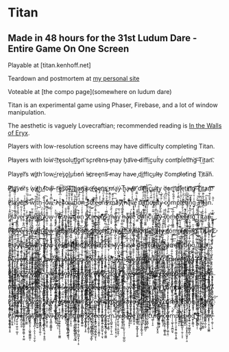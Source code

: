 Titan
====

Made in 48 hours for the 31st Ludum Dare - Entire Game On One Screen
------

Playable at [titan.kenhoff.net]

Teardown and postmortem at [my personal site](http://kenhoff.net/games/titan)

Voteable at [the compo page](somewhere on ludum dare)

Titan is an experimental game using Phaser, Firebase, and a lot of window manipulation.

The aesthetic is vaguely Lovecraftian; recommended reading is [In the Walls of Eryx](http://www.spacewesterns.com/articles/104/).

Players with low-resolution screens may have difficulty completing Titan. 

Pl̸aye̵rs wi͘th lo͘w̛-͡r҉e̡solu͢t͡i͢ǫn͡ s̨cre͡ens̶ ̧may h̡a͡ve ̶dif͘fi͢cuĺty com͡pĺe͘ti͝n͘g͡ ̶T͢itan͡. 

Play̧er͞s w̨i҉th ̛low-̸r͟e͘s̡o̢lu͟t́i̕oń ́s̶c҉ree̡ns͞ ̶may hav̵e ̡dif͟fi̛c͜ult̶y c͞omp̛l̷et̸ing̸ T͏i҉ta͠n͏. 

P̸҉l҉̨ą͟͝ye̸͘r̸s ́w̢i̷̢ţ̷h̕̕ ͟ļ̸͡ow̴͞-r͢͡e͜s͠҉ol͢͠u͜͡ţ͜i̷on҉̸̀ ̸̴̢sc̵͟r̛҉̶e̢ę̡n҉s̕ ͟҉m̸a̢͘ý̴ ̧̀h͞a̶̷̢v̸̶̛e̷͝ ̸͏dì͡f̵͜f̴́҉i̢͡c̢u͟lt͜y̢͜ ̀c̕om̢̛͞p̸͝leţin҉̛g͡ ̷͘͡T͜͏̛i҉ta̷͟ń̕͡.͝͡ 

P͋ͦ̋ͦ̂ͬ̆l̔҉ā́͛ͯ̈̈͌̐y̴̏͋҉e̛͛́ŗͬ̾ͦ҉҉s̶̏̈̄ͬ͛ͫ̋͢ ̽͘͡ẁ̾̕i̽ͧ̚t̆̋̊́̆ͯ͂̍̃́h̨̋ͯ̆ͮ̌̅ ̵͗̀̂͡l̢̍̉͢ŏͩ͏̨wͨ͆̃̔̽̇͒ͤͧ́-͛ͮ͒̓͏͏rͨ͏̷͏e̢̒ͧͥ͆͒̊̃͆ͥ͞sͪ̂ͯo͑̒ͦ̂ͣ̍̀͠l̎͋̐̃ͣͧ̈́͢͠u̍̽̒̂͊͂t̐́̑̍҉i̽͊̆ͫ̊͋̀̕ơ̔͛ͭ͋͑ͤ̎̚͜n̉̐ͧ̎̓̑̾̀ ̵̨̿͊̆ͮ͐̑͐̽ś͐̈ͪ͟͝c̸̍͡͝rͬ͑ͯ͐́̄ͤ̃҉͘e̶ͩ͂͐̽ͭ͂̆͝e̸ͦ̓̒n̂͌͑̓ͫ̒͞͏͘s̵̛͊͒̂ͨ̅̀͒̓ ̈ͮ̎ͯ̅̎̚҉̷mͯ̽ͩ̋̚͢͡a̷ͦ́y͗ͫͬ ̸͑ͬ͌̕h̶͊ͯ͒̈́͂͘ą͊ͫ̌ͬ̄͡vͨ̔̒̍͑̃̅̕ė̢̨ͧ̕ ̃̃ͭ̀̿ͩd͛̀͠ì̢̅ͨͣ͑̋́͌̅͞f̉̏̅̏͒̕҉f̍̔̍ͨ̆̓i͊ͧ̈́̀c̸͗̿̈́ͧ̐͞u̶̵̡ͦ͑̄͐̋ͭ̅͋l̊ͣ̐̾̈́̃̍҉t̀ͪͪͮͨ̈y̧ͨ͋̂̋ͭ ̴ͭ̍̀͑͡c̷ͥ̏̈́ͭ͒ͮ̌̾o̢͊̎̔̎̓͋͛ͬm͗͒̅̌̏͗͊p̢̾̿̓̓̇͋ͬͬͨl͛̈́̑͗̑̾ͩ̚҉e̵̛̅̃̇̍̑ͩ́t̛ͨ̾͆̏́į̎͂̈͊̈̆ͨ͋͋͡ņ̄̆̊̌ͮ͛̈́́͞g̡̍͐ͥ̆ͦ̑͋͠ ̴̡͋͛͝T̵̍ͩͣ͋̑̎͗ͧͧ́î̸ͥ̇̆̈̓͝͝t̶̍̒͂̀͌̕͜a͂̎ͪ͠nͤ̄̋ͦ̇͊͗ͫ́͝.̾͂͛ 

P̸͙͇͆͂̎̒̉̂̊ͤ́l̘̩͕̮͍̣̣͖ͪ͝ā̓ͤͬ̐̽̃͋͟͏̢͔͙ỳ̰͇͍͇̺̩̜̰͌̐̔̂́͑͢e̷̯̹ͯ͗̓̒̃̈r̼̭̣̰̝̪͌ͭ͋̄̾͒ͦ͞͞͠s̴̸̨̲̼͚̘ͭ̐̇ ̆̐̄͏̡̱̞w̜̘̜̠̹̘͖ͧ͌ͦ̃ì̽ͧͤ͑͒̑҉̜̻t̠͇̱̹͊͛ͨ̓͝h̫̺̀ͪ ̏̂̒ͯ́҉̛͓͉̦͕l̸̴̝̭̝̠̙͓̥̎̓̊̄̇o̧͇̩͉̠̎͌̔̉͆ͨ͜͟ẇ̱̭̹͔̠̻̥̮̜͑ͮͦͫ͛͞-͙̤̱͓̘̭ͥͮ̉͜r̛͕͕̘͓ͧͦ͢ē̸̹̘̟͊͝ş̤͈̩̮̭̠̯̻ͨͭ̾͑̊̃͋ͮ̏̕̕ͅo̷̢̞̹̙͙͇̼̠͑̐̐͋l̤͈̻̲͈̤̙ͬ̄ͦ͌͊̈̊ͫ͜ͅu̗̫̥͎̬̍͂ͩť̾̽ͤ̍̆̍̐͏̡̤̩̮̻̼̖̫ͅĭ̭̫͌̂̒́ͦ̇̕o̴̵̩̯̰͚̪͕͈͔̘̔͊̉n̢͚̯͗̌̔͐ͯͭ̿͞ ̨̗̜̯̘̪̙̒́͡s̸̻͎̗̩̪̟͎̠͌ͮ͐̈́̽ͤ͢͢c̘͑͋ͩ͝ṙ̷̩͔ͥḙ̶̡̞͇̪͔͍̭̤̀͋͌̾̋͠e̸̴͍̘̲͈̪̹̗̺ͥ̏n͆ͬ̌ͣ҉̸̳̥s̵̨͙̤̪̍̇͛͢ ̛̳͈̘̜̏̆͌ͥͥͭ́̚m̶̞̮̯͙͂ͤ͗̏͋́͝a͙͖̭͙̻̿ͧ̍͘͠y̻̣͑ͥͧ̈ ͕͓̖̲̺̤̪͐͋ͨ͆ͥ̔̓͠ḫ̶̬̥̍͒̄͛ͮ̑̀ȃ̵̭̮̫͍̩̞̘͜v̮̠̝̳̆̃̍eͤ̌͑ͪ͐ͯ̌͏̢̞̟͔̯̳͚ ̧̳͂ͫ͊̎ͅd̃ͩ̎ͦ̄͛ͮ̚̚҉͕̖̰̥̙͓ͅi̶̴̯̦̝̻̣̋̒f͐̓̏ͥ̒̈͋̚͠͏̼̳̰͙f̩̖͖̮͇ͪ́ͮ̓̉̚i̷̬̞̍̔̓̒́̅c̦ͫͫu̺̻̘̣̠ͭ̿ͫ̿̊̀͌l̡͉̠̮̫̤̻̏̇͂͊͗̀́t̑ͣͯ҉͕̮̦̫̹͙̹̕y͑̿͒̅̓͋͞͏̠̫̜ ̶̟͚͖̠̂́ͨ͞c̸͔̗̘̹͍̱̘͌͐̔́o̰̗̝͑̿͑́ͦ̅͢m̵̵̺̹͍̖̻͇̲̑̾͆͋͡p̓ͫ́͑҉̣̰̖͚̥̩͟ļ̲̩̘̝̣̻̦̌͂e̵̲̿̈́ͤ͋͋ͤ͆́t͊ͨ̚҉̵̶͖̫̥̘i̸͍͎͚̗̣͚ͬ͗ͭͩͫ̎̄̌́n̛̹̯̮̞͔̺̥̲ͫ̾͆ͤͤ͛͘͜g̃̽̑̔͗ͤ҉̛̪̱̝͘ ̖̫̪̱̭̳̠̋͋̃͋͡͝Ţ̢͔̻̲̥̓̎͗̓͋̅ĩ̜̳́̆̕t̘͖̣͋̐ͬͦͬ͒̋̉a̺͈ͭ̂͑͑n̉͏̶̡̦̣͉͚̭̜.͇̰̮̗͋͑̑͘ 

P͠҉̴l̴̴a̴̢̛͢͡y̴̵͢͝è̵͟͡ŗ̵́̀͢s̵͟ ͘͏w̨̧̨i̵̡t̸̸̀͟h͘͜ ҉̴͢l̀͢o̡͟w̨͏̨͏̵-̨̛͡r̴̸̡̡͜e͝͞s̢̀҉ǫ̵̷̕͘l͘̕͠u̷͏̵̸t̀͝í̷̢͡͠o̢͘͠͝n̶̸̨ ̛͜͝҉s̵̨̡̨͟ç̧̛͡͡r̴̡͜e͢҉͜͢҉e̡͏ǹ̶̕͠͞s̛҉͝ ̡͟m̸̶͘a̸̵̴͜y̵̵ ͝҉̵̀h͏̕͟a̧͟v̵̨̕͟͞è̸́͘͠ ̴̕d̡͞i̧̕f̡͜͏̢f̴́i̴̷̛͢͜c̷͢͠u҉̨ĺ̵̀t̶̢̀͘y̵̧̨ ̷̕͜c҉̸̛ó͢m͢p̶̷̕̕l̨̨̕͞e̸t̶̨͞í̵̡ǹ̷̛g҉́́͡ ̀̀͝T̀͘͝ì̴̸͠t̡͘͞ą̶̵́͡ņ̡̛͜͡.͏̷̕ 

P̈̌̆ͫ̎ͫ̀ͤ͐̋̅͛̒̇ͩ͏̛l̷̨̢̧ͮͫͤ͂ͨ̽͐̌̐ͧ̈́̚͡a̷̢ͨ̈̈͊ͣ́͢y̸̑̿ͩ͋ę̛̋͌̽̏͡͠r̀͑̑ͪͪͦ̏͟҉s̈͌ͮͥ͋̔̈ͮ̋̋̓̔̔͋̆̆͝҉̶҉ ̛̔̐̉̔̆ͨ̍ͥ͋̑͗ͫͧ̏̽̈͐ͪ̚҉̨͘͘w̷ͯͪ̊̀͆ͤ̾̐͛̃͆ͬ̔ͫ̀̚͡͞į̸ͩ͛̈͑͊ͩ̌̎͘tͫ̑̌̀ͧ͛ͨ̐̆͐̍͆̍ͤͩ͐́̚h̢̢ͮ̈́̀̉̎͌ͧͣ̐̑̉͛̏͌ͮͣ̀͞ ̶̶ͤͥ͒ͧ̎̈͒̽͌̾̒ͭͧͫ̂l̢ͫ͆͆̾͂͐̃̍͡oͯ̑ͪͣ̐̓ͮͤ̄̚͏wͫ́̌̊ͩ͛ͨ̃̍̚͏̷-ͮ̒͗͏͞r̡ͤ̓́ͬ̊̀̊͂̚̚͘͜è̷̓̀̆͑̿͆̐̿̎͒̀͒̍ͣ͌̀̚̚͞s̶̉͛ͦ̅̏ͭ̈̎̇ͤ͋͌̃͋͟͝o̍̅̊ͭͯ͊ͫ̉̑ͦͬ͐̚͏҉l̷̛̓̇̔͆ͤ̋ͥ́͑̈ͥ̐̈́́́͢u͋ͬ̿͌̊̋̒͊ͪͧ́̾ͤ̇̐̚̕͠tͪ͗ͮͫ͆̓̊ͦ͂҉͠i̢̢ͭ̈́ͥ͛͆ͪ̈̋̽ͦ̈́̉̎̐̀̍ͮͤ̚͡͏oͩͮ̈́ͤ͊̈́ͤ̍ͭ̌͛͗̀͏̢͟n̆̋͐̄̅̂̀͢ ̸ͬ̒͌ͯͭ̍͋̃̓ͤ̾̆̋͐҉͠҉s̷̈̾ͨ͐̉ͣ̔͌͛̔̽ͬͣ̔ͦͦͤͥ̓͜c̷͒̃̋ͥͤ́̚͜͞ŕ̢͊̃ͣ͑̑̃͌̂ͨͨ̆ͦ̅͌͂́́̚͡eͨ̆̄͑̑̽ͪ̑̆͂́̍̿̂͞e̸̛͆̔̓͊̂ͬ̓̀ͪ̊̔ͨ̍͒̀̽n̡̅̽̏ͦ͊̒̚͜͜͏s̽͐̍ͧ̂͘̕͟͡ ̵͛ͮ͊ͬͬ̿̓̿̾m̶̷̧ͤ͑̋͋ͮ̀̃ͤͯ̀̕ǎ̡ͩ̂̅̌͆͗̓̓̎̽̋̉̈̋̿́̓͂͠y̐̑̑̌́ͨ͟͠͞ ̶̷ͣͭ͛̌͜͠hͧ͛͂̓͆ͩ̐ͨ͠aͭ̽͑̽ͧ̓ͥ̇ͦͥ̾͛̈̎̑ͧ͗̿̕͘̕vͧ͛ͣ̉ͩͬ̔͌ͭ̅͛͑̓ͮ̅̓̂ͫͬ́͏͏eͯ͌ͣͤ͆ͦͨ̊̉ͭ͌̒̀́̚ ̴̧͗̐́͟d̢ͤ͑̅͆͋̂͐̾ͨi̵̧ͥͮͤͦ̆͐ͭ͆ͩ̌̽ͣ̃ͯ̒͆̎̀f̶ͭ͐ͫ̕͜f̎̏͊̀̅͗̀̄ͥ͜҉ỉͥ̆̇̐̌̅ͬ̀͡cͣ̉̍͋ͧ̿̀̕u̴̸̅̂ͩ̌ͤ̇͗ͨ̎͂͂̽ͣ́̚͞l̴̨̛̊̅̓̔ͬͬ̉ͩ̀͗̇̆̒͆̃̇ͭͫ͟͟t̵̑̿̇̿̿ͨ̊ͮͤ̒͂͑̊̀͞y̷̨ͫ̍̈́̕͠ ͋̋̽̾͌̓̆͆̓̃̂́̚͢͜͞çͥͫ̇ͤ̀ȏ̵̸̇̒ͧ́ͨ͋̎̋̓͊͘͠ṁ̶ͧͪ̇́͠͏͟p̛͌́͑ͩ͋̍̀̂̀͛̇̌̂̎ͣͤ̿҉l̸̨̄̃́͂̏̚̕҉̧ě̛̛̔̈ͧ̋ͯ̃ẗ́̓͗́ͣͫ̽ͩͮ̔̓̏̔̓͛ͧ̐̓͌͏̴i̷̽̌̓̃ͦ̆̂̆̀ͣ̋ͤͩ̀́͢n̴̓͆͑̄̾͡͡g̡͌̽͐̊̑͒͐̂̋͒ͪ̍͘͜ ̸̌͐͌ͥ̑ͩ̐̎͜T̨̃̿̇̃̐̔̄̑̿̏̅̈̓̕͘͜͞ỉ̴̊͆̔̚͢͜t̷̔͂̔ͪ̆̌̀͑̄͋ͮ̄͂͐̇ͩ̄͏́ą̵̷̛̾͛̂͑͌ͫ̂̽̃̈̚̕n̨͐͑͒͐ͯ̃̒ͭͪ̑͛ͫ̑ͭ̀̐ͮ͠͝.̨ͯ̏̂͑ͣͨ̒ͣ̀̔̉̂̃̀̅͘̕͜͝ 

P̷̴̢̨͔̲͙̠̰̭̮̭͚̝̦̜ͩͮ̑ͪͬͮ͛̄̿̉̆͞ͅļ̛̞͎͔̝̹͉̗͔̮͉̘̫̬͔̩̞̭͙ͬ̐̂̄̒̈̔͒ͫͪ̃̐̋ͫ̑̇̕͞͝ͅa̶̜̯̗̩̙̫̜͇͚͖̝̜̻̝̼͗ͦ̑͋͂̄̒ͨ̋͡͠y̶̧̢̢̢͈̺̼̟̠̘͕̞̗̹͑̄̃̾͊ͭ̉̆ͅͅe̸̶̠͖̳͓̥ͧ̆ͭ͆ͮ̇̀͞ͅṙ̸̴̠̠̺̖̗̰͉̫̜̆͛̋ͬ̋͛͝͝ͅs̢̻̘͉̰͈̤̰͈͒͐ͪ̌ͩ̒̉ͮͤ͛͘͞͠͝ ̸̧̠̩͕̜͖̙̞͍͐ͪ̌̋̈̄̃͋̒̍ͯ̽ͫ̂̾͗ͦ̈̕w̛͖̞̞̫͓̲̰͚̘̏͂̎ͦ̈̓ͧ̂ͤ́̈̒̔ͫ̀͟͠ͅȉ̡̧̛̪̭̰͚͓͉̪̭̱̪̙͚͍̻̣̝̒̆ͦ̂̉ͮ̊̔ͧ͟t̼̻̺̬̳̣̞̞͇̥͚̬͖̫̭͔͚̻̔͐ͪ̌́͋̈̍̊͜ẖ̷̴͈̱̺͍̗̺̫̰̺͎̼̋͋̇̽̽͑̔ͨ̂͋́ͩ̏̐̈̌̒̄͟ ̅̑́̉ͣͩͭ҉͏̪͉͖̬̠̺̰ͅl̸̢͌ͯ̐̓̽̏ͨͭͣ̚͏̶̨͖̙͇̯͇̫̤̬̠̞͚͚ͅo̖̬̠̻̩̗͎̙̖̦̤̠̳̝̲̖̼ͥ̃ͤ̌ͣ̈́ͣͦ̓̅ͪ́́͠w̶̛̽̂̏̒̏ͧ̆̐̊ͦ̔͒̌̐̚̚̚͞҉͕̬̼̯̠̝̦̪̞̮̱̳̙̻͉̮ͅ-̜͕̥̗̩͎̼̿ͬ̇͛̅͊̊̔̑̒̅̃ͬͣͦͯ͋͊͠͞r̷̸͉̲̱̝̘̦̗͔̞͚͎̗̘̰̠̠ͬ̄ͮ̉ͩ̄̍ͪ́ͅͅe̩̙͙̥̫̰̰̪̥̖̖̭ͪͣ̂͒ͨ̒͐ͩ̓̃ͥ̈́̊ͤ̏ͨ̌̚͘͢s̴̱͉̻̖ͬ͒̊ͭ̽̈͂ͤͯ͞ͅo̡͛̄ͭͧͥ̿̈͌͂̈́ͥͬͫ̎́̓ͯ͐̚͏̞͖͔̣͎͇̭̺̲͙͕̫̬͚ͅl̴͙͖̭̟͖̱͈̣̠͉̯͍̉̔̎͛ͭ̓̒͊͜u̸̧ͬ̾̑ͦ̂ͩ͐̂̓̓̀̚҉͖̖̭̘̥̯͇̮t̸̡͎͖̙͖̭̲͉͒ͣ̋̇͆͛̃ͧ̀̚i̋ͦ͑̉̇̍ͧ̈́̍ͧ̈ͨͪ͏̯̮̺͈̱̥̞̜͚͈ͅo̲͖̞͉̦̫̝̥̭͉̮̼̰̭͇̿ͧ̋̇̍̄ͧ̿́n̷̡͉̞̙̼̥̳ͨ̃ͤ̊̄ͦ͛̌̿̓͂͑ͣ̊̄ͣ̉̓ ̮̙͎̠̮̤̞̤̱̹̱͎̻ͤͪͣ̅̇̈́ͦ̈́̅́͘sͮͤ̋ͥ҉̘̞̯̖̞̟͖̗̳̕͠͡ç̷̲̱̝̭͕͚̟̞̘̭͇̣̗̄ͩ͆̓ͥ̐̇ͫ̌̋ͪͬ̑̃r͒ͩͪ̋̾̒̊̅̑͋͐̇ͩ̾̇ͣͥ͝͏̢̦̪̠̮̫̪͇̼͉̤͎̰͝ę̼̻̹̹̰̥̮̮̞̺̤̩̹͍̻̝̤̋̆̉̅͌ͭ̑̾ͣ͆̾͋̇̚͜͢͞e̶̸̼̪̺̮͕̦͖̤̞̼̩̰̎̉ͥ̏n̢̧̧̢̟͕̭͇̦̠͓̏̐̒ͧ͗͋̾ͧ̈́̒̍͗̓̈͆̅̚͠s̷̘͎̖̻̻̋̂̈ͮͧͦ̈̽̈́̾̏̋̈́̈͌͑́̽ ͬͧͥ͑̌ͧ̊ͥ̂ͩ̚͏̶̡̛̭̟͚̀m̛͑̊ͯ͑ͮͪ͏҉͖̲̯͎̤͇̹ä̵̶̹̥̬͔͉̲̝̩͎̟̻̤̰͇̬̺̙́̈̽̌̈ͦ̇ͫ̔͞ͅͅy̿̀͊͆̽͐̚̚҉̵̥̟̳̝̲͖ ̴̧̠̖͎͓̘̬̘̇͗̏͋ͬ̅ͫͤ͆̈̓̃̇̀͂̉̊́̚͠ḥ̮̲̝̞͇͎̲̫̘͚͍̪̮͖͖̑͒͒̍ͮ̽̍̾̅ͥ̊̂̃ͤ̚͜͟͢ͅa̷̐ͩ̂͐̉̍̾҉҉̴̢̣̗͉̙̳̪̜̜͍̩̟̪v̡͉̤̲͕̗̟ͭ̊͊͆̓̋͆͠ę̢̻̠̰͚̦͎̥̫̞̦͔̠̪͍͉̰̻̇̉ͤ̃͊͌̿͌̐ͦ͆́̔͊̓̾͋̃̓ ̸̨̙̙͎̣͎̰̩͓̘̥̄ͤͮ́̒̄ͤͩͧ̒̐ͬ͛̂̈́̎́̚d̴̙̳̻͉̪̳̯̠̘̤̝̫̳ͧͦͦ̏̄ͮ͆̿͒ͮ̓̾͂̄̌̐́̚̚̕i̶̡͈͔͎̹̗̰͈̞̟͖͖̬̟̘̰͚ͬ̒ͣͦͦ̇̐̾̅ͭ͗̆́ͦ͗ͪͨ̚͜ͅf̴̖͎̮̩̫͉͈̟̖̠͔̳̟͍̥͎̠̙̆̾͋͂͆̅̾͢͠͞ͅfͭͬ̌ͫ̂̆̎҉̵̨̨҉͇͇͙̜̥̜̖͈îͭ͐̄ͯ̕͘͜͞҉̻̗̜͎̯̣c̴̢͍̺̲̳̞̙͗ͥͨ̇̅̓̎̅̏͂̚̕ͅͅṵ̵̧̧͔̪͔̝̤̼͇̟͍̜̩̽̔̓̀̿͐̉̾̇̌̌̚͘l̾̓͂ͪ̓ͪ̍̐̂ͪͥ͏͍͕͚̼̜̱̬̱́t̵̰̭͎̯͉̰ͧ̐̃̑̿̄̊ͥ̓ͤ̍ͭ̓̊̽̃ͩͬ́̚̕͡y̵̸̳̗̪̗͈͙̥͛̃ͧ̓̄́̆̿̀ͫͧ͒ͤ͊̈́ͦ̾ͩ̚ͅͅ ̨͚̣̰̳̦̮͈̙̜͕̂̐ͩͤ̊̆͋̂ͣ͞c̨̳̞̙̘̹̣̘͉͍̲̩͙̖̼͇̝̫̿̄̉ͮ͊̋ͥͤ̀̕͢͟ͅǫ̵̝̩̠̭̀͛̈́́̔̃̕m̶̨͖̼͈̜͇̱͖̜̻̘̖͕̬̣͔͈̺̖̙̎ͯ͋̃ͩ̿̍ͮͩ͂͆ͩ͢͞͞p̶̷̳͎͎̱̻̪̮͕̯̲̱̹̾̒̓ͫͨl̶̠͍͍̥̫̥̱͎̟͉̤̪̏̇̐́ͤ̊̈ͦ̃̀̚ͅē̵̠̘͖̩̻̫̩ͭͪ́̉̃ͬ͑ͤ̏̓̐͋ͥ̎̊̑̚͜ͅt̩̻͇̟̜̮͕͍͈͈̦̪ͨ͆͊͐ͮ̽ͣ̍ͤ͑̋̂ͯ̂̊̾͠i̛̛͈̤͈̹͉̩̮̯ͯ̏ͭ̄͗̈ͮͮ̏̂̓̈́̆̾͑̄n̢̢̆̃̎͐ͫ̿̽̇͜҉̴̜̻͈̗̖̦̼̙̳̺̞̲̹̼̼͍̦g͓̖̹̺̖̼̦̹͕̻͐ͥ̿͆͡ ̢̛̛̗̣͍̰̹̜̩̤̙͔͔͙͓̂ͨ͋̈́̍̊̕T̸̗̹̦̻̫̻͎̩ͧ̓́ͪ̇͟͟͠͡ͅi̷̧̱͔͙̰̥̳͔̟̣̻͉̗͍͌̐͗́̓̑̿̐̿ͥ̚͞t̎̒̐̇̎͋ͮ̋҉̭̫̘̻̳̳̫̟̗͖̣̫̣͘ͅa̡̢̛̪͓̱̬͎̟̹̘̭͎̮̻̼͍̦ͨ͋̎ͧ̾̃̾̐̋̔͂̉͐͗̽̉̐͜n̢̻͓̳͔̗̫ͫ̆͂͛̎̌͢͠.̵̛͈̬͍̤͔͚͎̞̳͛̏͑̈́̔̍ͥ͌ͤ̄̅ͨ̈ͤͭ 

P̢̲̹̰̳̳̹̭̅͂̀ͦ͂̾͒ͨͦ͆̿̿̅̅͂̽͞l͉̘̲̻̳̬̮̙̻͔̰̼͚̘̼ͬ͂̌̉ͬ̇ͪ̓͢͝ą̟̜̜͚͖̜̳̫̯̣͓̟͕̤̻̻͔̒̊̈́ͨÿ́̔ͪ́̓̌͛ͩ̓̈̚͏҉̙̠͓͔͈̦͕͓͍̯̻̰͉̲ë̐̃̿ͧ̔ͬ͋́ͥ̏͂́̇̊ͭͧ̚͠҉҉͇̣̟̙̺͈̬͕̥̫̻̮̘͇ͅͅr̴̵͚̬̮̻̫̹̹̠͍̲̞̠̖͎̻ͦ̿̄͌̋ͯ̾͊ͧ͗̚͟͝͞ṡ̸̻̳̤̹̱̹̲͙̯̲̻̬̈̀̃̎͂̅ͩ̐ͭ̃̇ͬ̏́̚͡ͅ ̵̙̥̜̥̼̙̰̥ͭͣ̓̇̿ͧ͑͡w̵̡͋ͭ͛ͨ̓ͬͮͦͨ͒̽ͧ͂̓͠͞҉̣̭̯̲̤̩̺͍̹̱̙̰̞̹̞̼̠ï̵̺͎̦̥͓̻͕̝̹̣͇͙͕̙̩͗̒̃͢t͈͉͎̲͕͎̜̻͖ͥ̄̇ͥ́ͨͦͩͫͨͩ̔̉̓͊͒̈́͟͞͡hͥͦ̇̅̃̔̐͏̴̸̨̭̫̱̰̭̩͘ ̵̨͉̪̟͖̤͎͇̯̮͉̾̋ͩ̄͆ͮ͘͠͠l̨͉͎͓̖̙̗̯̘̖̯̪̖̱̲̯ͭ̓ͩͥ͒̓ͣ̇̓̏͌ͫ̕ͅo͙̯̩̮̞͓͔̥͚͓̬̱̯̙͉̻͖͛̈́͂ͤ̓̾́͠w̖͚̼̥͚̤̩̲̱̭̞̤͂͒̄̈̀̆ͣ̒ͣͨ̆̿ͤͭ̊ͩͣ̾̀̀̚̕͞-̶̵̷̥͖̥͙̤͎̳ͦ͐͂͂͛̀͐̌ͧͣr̾̊̓ͩ̏̀̌͗͆͒ͣ̎ͮ͆ͤ͏̨̤̫̞̹̩̬̺̟̺̰̹̞͍̣ͅe̵̡̮̠̙̥̮̥͍̳͇̯͙̹͇͓͇̮̩̓́͒ͮͥ̀͊̌̀̚͢ͅs̷̐ͭ̽̈́̇͗ͫ̾̂ͦ̓̇̉ͬ͆̕͏̘̮̗̞̣̖͡͝o͙̟̼̣̝̯͓̹̯̼̤͕̘̲̜̮̱͙͑̆ͨ͑ͤͯ̑̅̎͊ͨͦͥ͘͡ͅļ̵͉̣͓͔̜̌ͬ̔̆ͥ͌́̾̿ͯú͕͎͔̣̣̝̯̪͖̼̦̩̝̞͕̮̄ͨ̑̂̿͑͐͒͒̏ͥ̿͛͛̒ͩ̀͜͜ͅṯ̴̛̻̥̖̼̖̲͚̩̮͕̱̭͒͌͂͂ͮ̓̅̒ͪ͋̔ͦͤͥͦ͐̌ͦ̕ͅǐ̴̶̉̃̑̀͌̽̋̋̂҉҉͙̩̦̰̱̬̤̲͎̘̙͠ỏ̸̲̰̘̱̝̮̣̫̩̙͉̖̥ͩ̈́̌ͭ͠ņ̉͂͌̎̍̐̒̕͏͎̤͓̣̗̞͚̼͈̥̣̭̞̠̗̻̭͉͞ ̺͙̟̗̝̺͈̤̱̱̠̞͓̰̝̳͍̞̓̌͗͌̈́ͧ̅ͫ̋ͤ͑ͧ͒ͩ̍ͬ͘̕͠ͅs͎̠̠͈̭͙͕̠̹̯̝̻̤̭͇ͤͬͤͭ̈́ͯ̓͊͊̈̿͆͗͑̍ͣ̉̊ͭ́̀͞͝c̷͚̹̬͙͙̙̼̟̘̙̞̗̻̳͙͈͍̝̎ͯ̉ͨͥ͑ͥ̑͐͘r̛͔̲̥̝̞̱͎̗͓͚̬̈̈́̌́̆͗ͤ̋ͤ͗̅̔̍ͩ͛̀̀͜͝e̸̸̢͉̲̜̗̦̩ͭ̎̂ͦ͋͋̑ͮͯ̋͂̂̊̿́͊̓̚͠e̸̡͙͕͇̖͚͈̜̰̥̻ͨ̈̊̈́̍̐͗ͯ̔̚͟n͒ͤ̐ͯ̋̽̔̊ͨ̒͏҉̸̛̱͍̖͎̯̳͇̣̝̻̯͎͙̠̝̞̪̭͡ͅş̵͖̹̥͓̦̮̜̦̘̮̟̹͖ͥ͊͌ͩ̂͑ͣ̚͘ ͓͇̻͙̣͇̣̯̻̪̺̦̥̻̯͇̥̟̟͂ͯ̆͞m̛͛́̎̀̚҉̼̖̪͓͕̙̹͇̬̺̮̤͚ȧ͊̈ͨ̆̐ͩͫ͘҉̯͔̙̹̯̞̰̯̦͖̦͔̲y̸̡̺̳͓͖̭̘̙͎̲ͦ̽͌ͧͥ͑̓ͨ̊͘͜͡ ͒͊ͫ҉͈̙̫͙͜͠h̨̻͕̜̍̎ͭͦ̈̎̋̽͂̍ͩ̑͌ͮ̍̄̄̾͢a̶̬̼̼̹͂̌̔̑ͫͮ̊ͨͫ͘͟͢͠v̷̺̖͓̬͕̘̀ͯͤ̄͌̿̃ͧͦ̇̐͊̒ͥͣ͗ͥ̇̊͝ȩ̸̦̺̩̥͍̻͍̙̺̦̗̙̱̻͍̫̲ͪͧ̎͑͊ͦ̏̎̕ ̵̴̦͎͉̜ͧ̆̉͊͒̓̀ͪ͞d̷̦̬̲ͦ̄̏ͮ̀̀̐ͪ̉ͨ̍̊ͨͭͪͥ͠ͅȉ̷̪͕̥͙̻̻͖͚̞͖̲̟̻̥̱̜̟͕̿ͥ̋́̃̃̈́̎ͣ͞͞f̡̻̭̟͈̯̜̳͔̜̳̺̩̺̰͇͉͈̈̑͗́͗̽͑̌ͮ͋͊͌̉̚̚̚ͅͅf̢̞͈̞̦͓͈̪̋ͮ͂́͐̽͐ͧ͑̈̐̽͌̔̒͟į̴̱̯͇̻͙̮͚̺̍̈́̔ͪ͑̅͒ͭ̽͒̀ͪͫ̇͋͗ͩ̈́͟͟ͅc̸̴̈̈́̐ͨ͏̧̙͍̻̟͙̫̝͕ͅų̵̛͑̔ͨ̍ͦ̊̔ͩ͂͐҉͇̥̦̫̺̳͍̯̯͖̲̦̱͉l̶̲͉̫̯̹̝̺̱̬̗̝̳ͣͮ͐̔̾ͦ͂̈̉̊̈́̉̕͢tͧ͒ͨ̆̊̓ͧͤ̀̈́̔̌̈́̄͆͗͏̶͈̰͖͇͓̟̀͟ͅy̡̱͇͓̱͔͓̬̥̤̗̔̐̑̍͒̒͐̔̽̔ͫ̑ͫ̍ͧ͛͜ ̶́̐ͦ̐̀͑ͣͬͦ̒ͫ̒̈͋̓̔̑̌̄͡҉̻̲̰͉̼̬̥̦͙̗̘̠̕cͫ̐̄̌̌̔҉̶͓̠̫̣͎̱͖̮͖̭͓o̢ͧ́͂̄̽̾͋̄ͧ̆̑̚̚̚͜͠͏̸͉̹̬̹̥̫̠̝͔̠͚̺̲̦̬̹̙̹ͅm̨̍̒̀ͩ̆ͭ̀̍̅͒҉̸̸̗̻̻̥̰̻͈͓̲̻͇͙̹̬̳ṗ̨̡͓̻̰̜͙̱̙̟̥̅ͣ̏̿ͣ͒ͤͪͫ͂̌͒ͣ̌ͩ͆͐͠l̴̛̤̪̹̖̜̮͚̥̺̬̳͉̮̳̯͑̔̅̌ͪ͂ͫ͊ͦͬ̅̅̈̏͋͛̑͛͠e͆̓̐̍ͫͧ̉̍ͪ̓̎̓ͫ͂̌̎͏̸̞̠͕̭̺̟̠̙͕̬t̵͋̃̑ͧ̋͑̓ͧ͊ͧ̏ͤ͝͏̷̦͍͎̻͉̹̻̹͇̗̻̘͈̼̯̳̗͞į̩͇̻̳̰̩̩̬̮͎̫̮̥̩̘̥̘͌͋͒ͯͤͩ̉ͯ͛̕n̶̢͍͉̙̬̫̙̿̆̋́̈̔̆͒̒̃ͮ̀̈ͩ̏̋ͪ̓̕g̵̛̛̠̦̗̻͙̬̲͈͔̠̳̞͎͇͚̙̼͛̐̍̽̒̐ͫ̓̉̓̑͠ ̡̥̪̩̖̙̞̪͎̣̠̯̟̤̬͕̣͈͌͐̉̅͛̉ͤ͞T̳͈̹̈̅̈ͪ̓̑́͟͢͠į̵̶̶͔̲͚̰̙͓̯͔͍ͯͤͩ̈ͨ̋̄́́ͬ̅̈́ͫ̄̕ţ̡͎̳͕̣͔͓̗̝̭͎͚͙ͭ̂͊̈͊͌ͪ̒̈ͭ̿̊̃ͤ̅ͣ̒͐̍̀a̸̻͙̖̖͔̦̤͍̻̦ͧ͋ͣͨ͊̓ͦ́̀n̡̛͔̝̳̰͇͙̞̠͛̅̅̇ͫͥ̉͂̾ͤͨ̑̇ͦ̀̕͞.̴̴̧͔̱̱̙͓̞̖̬̖͇͕̫͓̉̆̾ͫ͐͆ͧ̀̍ͤͫ̕ 

P͕̙̟͕̙̳̯̩̩͓̳̯͎̬͈͐ͥ͌̎̔͑ͪ̊ͪͩ͊̈́ͫ͑͂̊͛ͫ͐͟ļ̶̖̼͈̼̯̲̖͒ͩ̑̎͌̋̊ͫ̊ͩͭ̊ͩ͋̔͂͑̇́͡a̡͉͍̣͚͖̫̣̖̝̥͓̦̋̑̇̅́̽ͭ͋́y̶̮̰͇͈͙̮̥̺̣̼̻͙̺̦̜̮͚͔͆͑̿̈́̒͌̚͘̕ę̴̸̢̞͓̱̻̺͚͉̩̳̹̟̦̰̦͐̅̅̈́ͬ̍̑̒ͬͨͅr̵͕̙̼̱̻̗̞̆ͨ͂͑͂ͩͦ͒͐̀̕̕͠s̴͛͂͒҉̛̘̲͍͉̣̻̱̼̖̮̜̭̞͕̠̯̪͖͕ ̶̷͙͙̺̣͉̻̠̪͎̅̀ͣ͋̏́͠ẘͣͪ̋̃ͥͨͬͫ͐͌̽̌͌̉͌͂ͧ̄͡͏̺̘̖̥̘͚͠͡ị̶͖̹̮͇͋̉̍͐̈́̎̽̾̾̅͐̿̅̃͆ͨͪ͑̚͟͟͝ͅt̨̟̭̝͉̝̦͙̪͙͍͖̗̼͒͆̀ͨ͋̓͐̓̐̽̇́̕͢ḧ̢̡̨̛͕̝͙̭̠͇̮͉͚̲̠͓͈̐̀̈́ͪͯ̔͑̓̀̏̌ͥ̋͒̇̂̇̀ ͔͉̰̳͈͈̦͓̘̃͂ͦ̇̂͋̉̿͑͋ͫ̋̎͠ľ̸̸͙͓͙͚̠͔̝͚͎̝͍̺͔̰͉͉̜͉͈͒̆̓̑oͨ͂͆̊ͨ̈́͂̚͘͏̨͚̝̤͚̝̠͙̲̯̮̝̜̣͖̮͓̜͘ͅͅw̸͓̣̹͔̬̒̉ͩͣͨͦ̆̅̅́̚̚͞-̴̷̸̢̙͓͚͇ͩ͑͛͆̋͋ͥ̎̃ͩ̆ͦͮ̉͆r̸̨̫͍̞͚̰̖̩̘̱͙̽ͫ̌̽͢ẻ̴͕̜͈̰̙̯̺͙̟̤̔ͬ̇̽ͧ̿ͮͤ̔ͨ̈ͪ͜śͥͯ͐̌͂ͯ͂̀̃ͧ͗̈̑̈̈́͂̚̚͏̵̴̜͙͖̪͞o̷̵͕͉̼̝ͩ́ͮͥ̓ͨ͑͘̕͟l̶̢̛̪̫̣̦͈̼̬̼̫̰̳͉̯̺̃̍̇̽ͥ̉ͥͩ̈́ͮͦ͝͠u̸̶͈̹̹̠̯̫͙̦͌ͥ͂ͣ̇̄́̽͛̊͗̇ͭͨ̅̾̊̊͘ͅt̢̘̪͔̙̲͍̭͈͈̙̖̻̱͓̭̊̐̂ͧ͊͂͆͠i̋ͫ̋͂̈́̂ͪͯ̊̌҉̧͙̹̤̖̹̜̰̬̼͘̕͢oͭ̾͒ͬ͗̓̀͗͑͒͑ͮ̎ͩ̊̎̔̌͏̮̩͈̥̭̫̼͕̼͖̞̪̯͙̦̖̱̲͢͠n̴̨̲̞̝̤ͭͫ͌ͧ̽́̀͌̐͋ͬͣͨ̌̑́ ̨ͨ̿̍̇̓̌͗ͥͮͫ̏̍́̚͟҉̭̲̠̬͉̙̮̟̝͖̗̟̹͎̦͝s̸̪͖͍̦̩̮͇̭̜̗̝̭̣̟̎ͨͣ̅̎ͣ̒̌̔̈̊̀ͥ̈́ͫ̑̀̕͡c̡̪̭̥̲̝̮̝͈̹͙̬̞̠̬͛̀̃̉̔͐͌͋ͣͤ̊ͅr̷̸̫̞̻̱̳̹̄͆̓̅͞͡ȅ̷̹͎̟̦̯̞ͣͨ̓ͦ̏ȩ̶̗̥͔̫͙̹̺̣̱͍͖̜̘̪͔̊͂ͬ̐ͥ̋́ͧͅͅn̷̞͕̬͖̗ͮͯ̒ͣ̉ͪͣ̋̋ͭ̑̇ͤ̄͌͘ŝ̲͉̮̜̣͔̥͔̙̣͇͐̑͋̾͝͞ ̶̵̡̟̬̺̹͔̖̪̪͎̱͔̦̭̟̈́̏͆͆͂͑ͨ̔̃͒͒ͮ̉̄̅͛̎̉̀̚͞m͌͒̔̃̾̏̃̔̈ͯ̀ͩ̎̓͢͠҉̧̪̟̠̘̦̱͖̮̺̲͔̯ͅaͯͮͣͩ̊̄̄ͤ̓́̏̒̀͏̷̡̻̱̩͈͈̤̞͔̭͖͖͕͖̥͜y̡̧͊ͦ̋̎͊̋ͦ͋ͮ̚҉͕̜͔̘͖̮̥̙̰̭̞̲̲̙͙̫̺ ̵̩̮̪̯͇̦͔̞͇̱̈̀̒̾͑̄̆̀̕h̴̲͖̟̳̝̘̥̞̩̰͎͂͂͂͑̒ͭ̒̆̓̎ͦ̓̕͡a̵͔̬̯͕̦͔̲̗̻̗ͦͫͭ͋́v̫͈̪͍͖̱͈̖̝̗̻̗̀͆̃ͬͭ̀͝͝͠ȅͭ̍͂͐̀҉̛͉̲̳͓͔̪̹̠͔̰̀ ̶̶͖̤̙̯̒ͪͮ̌ͨͨ̌ͬͭ͞͞d̷͍̘̫͔̯̮̙̮̗̹̟̱̄̈́͒ͨ̒̎ͤͥ̌͒͢͡i̵̴͎̣͕̳̞̘̭̥̘̯̬̳͍̭͇̘̣͔̖̽͆̎̓ͧ̾͂ͤ̈́͂ͫ̏͌͞͡f̶̨͓̥̫̹̹͔̥̦̳͔̦̋ͨ̓̓̍ͯ̈́̒͒̽̐̊͊̔̾̂̓͝f̨͇̭̝̟͚̙̊ͫͫ̅̇̆ͣ̽ͥ̐̀ͮ̐̾ͩ̃̀i̳̭̹͓̰̪͎̟̦͇̫͇̝͒̋͐́͘͟͜͠c̛̛͔̳̪̲͕͔͚͕̤̟̙͖̗͑̌̓̃ͨ̈́ͨ̏̂͘͢͢u̸̼͙͈̩͕͍̣͚̮͕͓ͥͯͩ̅̾̈́ͣ͗͒͜͟͢͠l̶̨̧̛͎̫͎̙͍̉͆̿ͨ̃͆ͯ̏͋̅ͦ͘t̨̮̳̖̞̰͖̝͖͓̦̱̺̖̦̣͔͑̾̀ͮͭ̽͐̓̐ͬ̈́ͩͬͦͧ̿́̆̊́y͆̓ͧ̒̎̓̌̄͛҉͘͜͏̖̘̤̠̫̼͉̮̜̤̼̱̝ͅ ̨̛͚͚̯̪̲̹̱̦̖̫ͮ̄̌̾͗ͦ̈͗͛͑̊͋̔̈͌̐ͣ͡͝ͅc̛͎͔̖̣̜͚ͥ̔͊̒ͨ̾̕͜͝o̒̂ͪ̋͏̡͚̭̠̞̤̠̩͉͎̙͉̫̹̩̪̰͍́͟m̸̵̷̴̛̻͓̠̩̺̣̩̩͚̯̰̓̉̓ͤ̾̉̈͛ͨ͑͛̒͊ͪ̚p̢̛͚̘͚͈̥̳ͧ͐ͧ̓͋̓ͮ̆̋̈́͆̀͠l̢̥̼͚͙͙͔̭͗͆͛̆ͨ̒͛̓̆̐̓̃ͬ̔́e̛̞̺̤̝̘̘̙̞̬̬̜̠͊ͩ̊ͦͬ̉̒̆̇ͤͧ͝t̎͗ͬͩ̈͋̏̿̅̈̂ͬ͗ͯ͑͆̍͏̵͈̻̩̟͕̦̜̯̦̝iͭ͑̑́̃͒ͩͮ̾ͦ́͊͑̾̈͏͡͏̡҉͓͎̝͙̜̥̻̮̺̼̭̗̙͉̬n̷̨̬̦̞̥̙͖̭̹̿̿͑̒̉̌ͩ͂ͨ́ͯ̉͐͂ͭ̊ͯ͒̀͠g̸̡̭̼̼̙̟̙̤͓̖ͨ̀ͭ̓̋ͮͤ̔̿̍͒ͪ̍̊ͫͩ̀̀̚͢ ̸̧̡̜̮̰̟̬͎̱͚̻͍̙̥̬̤͐͗̾̑̍̽̐͛̍̒̔͒ͩ̓̂̈́͡͝T̯̖̠͒̑ͤͨ͗͞͡i̡̲̠͍͕̟̙̳͇̞͖͍̇̽́̈́ͨ͢͢͞͞ͅt̴̽̀̈́ͤͪͨ̿̂͢͏̘̟̮̼̮̻͇͙͕̻̩̪̘̞͍ͅa̵̹͉̟̠̜̭͓̮̳͈͔̫̱̽̏ͩ̐̉̓ͤ̔̊̋̓ͦ́̉̒͌͊͐̚͡n̈́ͧͤ̈̈̀ͬ̃̾͆̐̚҉̕͏̨̜͍̯͕̻̗̣͓̝͔̬̬͍̼́ͅ.̸̛̙̮̺̺̗͓̖̯̗̱̮̩͖̘̔͆ͦͬͯ̂̀̚͞ͅ 

Ṗ̧̢͙̲͇̤͍̩̬͎̖̖͎͚̠̗̘͎ͤͫ͂̒̀͒̐̾̈́̈́̋̑̈ͯ͌̋͟ͅl̨̪̹͚͈̙ͤ͆̓̽̄̑͑ͣͥ̈́̑̕͢͜͝ą̼͓̜̟͓͍̻ͣ͊ͣ͑͑̇̑̐ͨͫͬͤ̾͛ͣ̆ͯ̀͌͠ͅy̸̱͔̟͖̬̥͇̤͇̓́̓͐ͥ̽̄̀̀͟e̝͈̖͚̯̝̙̻̯̙̘͑̌͊ͣ̄͋̋̽ͦͥͮ̀͡r̢̩͍̯̟̭͙̱̝͔͚̫̰̜̀̑̈́́̋ͤ̓ͨ̅̏̕͢sͤ͆̌̂͗̓̀̔́҉̹̤̼͙̖̬ ̡̪̣̺̣̰̜̭̩͕͚̬̫̼̥̓̄ͦ̑̇̇̆͛͂̿͑̓̉̀̀̚̕ͅw͉͇̱̯̋ͦͮ͌̈́̊̋̒̿͜͞͠ͅį̗̞̱͚͙̰͖̞̗͈͓̟͎̯ͣ̾ͫ̀ͩ́̍̆͂ͮ̄͐͡ţ̺̫̘̤̤̭̞̼̫̫̮ͮ̄̓̈́̊̀ͯͧ̉͂̓ͣ͛ͤ͑́ͥ̕͝͞ͅh̛͓̤̜̼͉̮͙͚̰̳̤̥̮̩͙͙͓̪̍̂̔̀̍ͨ͒̊̔̎̍̔̃̿̏̚͢ ̡̩̖͖̱̪̖̠̮̾̍̿̀́̕̕ͅl̢̹̘̪͍̪̳̲̮͓̝̺͕̞͕͚̠ͣ̍ͬ̇̌̅̍̂ͦ̒̔̕o̸̷ͤ̈́̄ͭ̅҉̢̟͕̟͇̩̝͢w̶̸̵̢̻̮̪̝̋ͪͥͭͦ͒͂ͪ̆̐̀͡-̨͈͎̖̞̺̙͍̜͙͈̞͊͌ͥ̿ͣ̓̾͐͆ͥ͜͡͝͝ͅr̨̝͉̬̗̱̹̳̠̖̹͖̥̀̄ͩͧ̑́̓͑̒͗͂̿ͬ̿̄͝ͅe̸̷̵̴ͧ͐ͤ͋͒ͤ̒͏͍͈̮̙͍̺̖̠̘̳̣͓s̰̹̥͙ͬ̈̄̿̏̚̕͜͝͞ó̵̹̳̣͖̖̲̬͖̲͕̬̜͚̣̘̙̉͊̈́ͫ̈́͋ͬ̚l̶̰̜̭͓͓͇͉̣̹͕͕͇͈̊̅ͮͮ̃̎́u̵̞̩͔̳͙͙̘̻̻̔̿̾ͦͤ̌̇̉̎ͧ̏ͦͥͤ̓̓̏̚̕͝͡t̆́̑ͥͭ̿̋̂̂̋ͩͥͬͪ̌̓̀́҉̼̭̖͇̺̦̯̦͍̼̯̰̬̱i̵̸̜̺̹̺̬̺̙̓̅͊̀ͣ̀̾ͮ̀͡ơ̶̧̫̲͉̳͈̭̜̯̖̯̼̘͙͓̔ͯ̐ͮ͒̂͒ͭ͂̔͆̚͘n̛̮̟̻̳̝̱̺͚̳̳͈̥̺̖̼̳ͩͣͩͥͫ͐̍͛̿́ͣͧ̂̋̕͜͠ ̨̞͔̪͍̟̮̱̹͉̹̼̬̰̻͓̖̳̈́ͭ̎ͥ̚͢͠ͅs̄̽ͣ̑̊̽͋ͫ̉͒̿ͯ̅ͧ̑̚҉̛̼̳̼̣̯͇̩͉͓͚̕ͅc̵̴̡̞̱͇̣̃̑̏ͯ̿̿̐̓̕͝ŗ̨̯̟͍̞̟̬̒͋͂ͫ̈͆ͣ̏̃ͭ͆̃͘͘͢e̷̶̪̪̻͇̬̭̖͉͖̣̫̣̙̖͇̼̿ͧ̌̔ͥ͗̽͑̎̽̍ͯ̉̓̿́̚͠e̸̸͕͈͎̞̪͚̝ͮ̊͂͊́̍ͫ̇́̒ͦ̍̐ͩ̒̒̚̚̕͘ṅ̷̴̛̲̰͓͕̱̠̟̙̝͔̮̣͈̬͇͖̎̒̃̍̈́͐͊ͧͪ͑ͨ͑͗ͯ̽͘š̨̜̭̜̥͔̗̗̤̖̣̠̰̻̜̜̳͙͒͒̄͛̒͗͂̿̒̔͐͛͜͟͡ͅ ̴̧̛̊ͬͫ̆̋ͮͥ̚͠҉̝͖̖͖m̡͗͛̓͑͛͠҉̧҉̱͔̟͉͙͚ą̵̫͖̭͍ͦ̓̐ͧ̈ͥ̔̆ͧ͐ͩ̾̄̆̔̚͟ͅẏ̢̯̠̗̼͇̦̜̒̏͑̀͢͜ ̵̢͉̻̩͇̜̲͙̙̩̦͓̞͖͔̒ͯ̂̑ͯ̂̎̉ͬ͐̂ͭ̅͑̚̚h̵̛̟̙͎̪̭̦̻̱̜̗̤̆̉ͦ̅ͦ̓͑̀͗̓͆̂͂̔ͤa̙̱̭̩̦̯̝̭̝͕͔ͭ́ͨ̈̇͌̀͟v̪͖̙̤̤̭̝͉͍̦̉ͣ̐ͩ̓͛͋̆͂ͬ̈́ͩ̒ͬͤ͆̕͡͞e̵̸̢̗͈̼̰͎̗͈̼͓̗̤̓̋̑̋͊͂̽̀ͭ͛̽͐͠ ̺̘̗̱̜̩̯̙̤̥̗̥̺̤̞̮ͬ̍̃̀͗̓̃́ͯ̃ͧ͑̀͟͡d̸̈ͮ̇̃ͩ̀̿͌̂̄̊̑́̚҉̛͈͔̭̣̮̱i̘̱̰͉̳̞͓̦̫̘͉̻͊̑̔ͨ̾̀́͜͟͢ͅf̷̡̩̹͕̠̥̪̫ͪ̾̽̿̿ͯ͊ͤ͡ͅf͓͖͎̝̭̮̘̝͙̲̙̘̠͔̹͔ͧͧͤ̍̈̀͡ȉ̷͓̯̳̦̻͉͇͎͕ͬ̌ͥͨ̄̃̋̈́̐̓ͦ̊̈̐͊͞c̶͚͉̲̫̮ͪͫ̒ͭͪ̐̽̑u̧̾̓̾̆ͬͣͥ̉̄ͫ̊͏͘҉͔͚̺̰̠͚͕̗̟͠l̵̸̨̠̠̗͈̦̦̗͕̍̆͌̑t̂ͮ̌̆̉ͦ̀͑ͮ̔҉̷̛̭̼̼̹̜̼̬̥̪̳̱̺̟͡y̨̢̤̘̭̘̪̳͚͙̙͓̣̮̼͍̱̥ͥ͂̈ͬ͌̄̂̓̒͑̐̆̑ͨ̌̽ͥ́ ̡͙̯͇͔̯̗͔̭̣̭̞͚̤̩̐ͪͤ͐͐c̴̣̫̣̹̯̩̙̩͉̏̈́̋̐ͦ̌̌̚̕ǫ̧̹̳̟͓̪̟͖̥͙̲̦̬̦̻̜͙͛̓͐ͨ̊ͥ̊ͥ͋̐͘m̶̽͊ͭͪ͌̐͛͑ͫͫ̋̊ͪ̍̃̚҉̦̖̳̝p̡̉̃͌҉͉̱̥̭͕̳͖̩͕̣̩̣͙̯̠̬̣ͅl̸̛͖͎̹̜͓͚̹̗̜̺̪̘̣͔̔͋́̔̈̿̄̉̋͑͌ͬ̾̚͝͞ͅeͯͨ̈̇ͧͫ̏ͩͪ҉̢̪̩̜͎͙̠͎̖̩̻̗̱̫̺͉̰́͞t͗̋̄̽̑ͧͤ̅ͮ̆̿ͭ̅̓͏̴͉̳̤̜̳̩̳͕i͒́̿͗͛̑̍̏̂̾ͥͦͪ̆̾ͥ̀̚̕͟͠͏̞̼̪̯̰̺̳̤̱̭͖̰̠̬̲̖͇̖n̯͙̟͔̺͙͔͙͇̖̥̜͈͊̂̾͗ͥ͐͑̓͌ͯ͠g̗͍͈͉͐ͫͥͦͦ͂̏̏̅̋̓͘͟ ̢̢̧̭̬̣͉̼̰̜̘̠͚̪̝̭̺̹̗̹͌ͫ̈̃͛ͥ̍́ͫ̍ͣ̄̄̿̀̅ͥ̚͡T̵͔̲̘̩̟̠̜̠̝̦̖ͨ̈́̑̏̀̔̋̄̐́ͮ̔̋i̛̘̬̥̘̖͎͂̋͛̓̆̎͟͜ͅţ͌ͥ͑̊̈́ͨ̓ͪ̀͋͊҉̷̬̺̞͇̖a̸̳̳̰̣̰̬͇͍̥̜͔̺̝̰͐̎̑͊ͩ̋̂̂ͩͫ̋ͭͭͪ̾̒͜͡ņ̤̱͙͉̪̞̘̣͇̠͉̞ͦ̒̅̀ͤͨ͒ͨ̐̐̌̂͛̓ͭ̋ͪ͑̚̕͟ͅ.̀ͥͯͪ̓ͪ̑ͧ́̈́͐ͦ̽͗̌͆҉̨̲̘͔̦̼̤̙͞ 

P̘͚̥̝̳̞͖͈͔̝͈̍̈͗ͭ͟͡͡ľ̸̡̢̯̫̝͍̃̈͊̌ͨͨͮͬ͆̏̅̑͌ͯa̴̶͉̙̟̜̹ͦ̏ͬ͛ͪͭͯ͋ͪ̾y̶̴̨̰̖̤̥͖̹̼̜̤̲̞̜̾͂̒ͧ̎͊ͯ̓͐̀̆̀ͣ̍̐̚̚͠ͅȩ̶̪̠̟͍͉̬͑̽͛ͥ̏͐̽̇͐̉̄ͪ͋̈̐́r̨̼͇̮͚͇͚̗͚̼̱̤̳̜̞̥͚̤̈ͯ̂̃̅͆͢s̷̛̀̋̎̿̌̊̒̎͑͗̆̂̐̋҉̣̠̭͖͇ ̵̪̰͙̺̰͔̘̹͕͖̰̬͚͇͚̫͕̉ͩ͐́̂ͦ͞w̽ͭͬͩͬ̅͋͒̆̎ͮ̇̍͛̏ͬ҉̛͞͏̮̥̝͙͎̝̺̣̗̣̯͎̠̜͉̯͕̫ͅḭ̛̫̪̖̘̮̌̋͊ͯͫ̎̄͛̏̀̕͢͡ṭ̵̵̢̡̛͔̻͍̮͈͆͆͒̒͒̎̋ͭ̽̆ͅh̶̷̴̼̮̥̯̳͖̦̲̥̱͎͖̹̠ͭ̓ͦ̌̉̒̕ ̡ͫͣͧ̓̋ͦ̆̿̃̏̒̉ͫ҉͇̝̖̜͕̪̟̰̗͈l̸̢̫͎͙̦̲͔͙͕͉̤̭͎͕̬̱̼̤̋̎̉̊̄̏͋̕ò̸̧̙͖͍̹̬̼̓̽͒͗w̴̴̧̮̘̳̫͙͇̻͓̬ͮ͒ͪ̿ͨͥ͘-̸̢̨̱̰̘ͭ̄͆̾ͧ̉̇ͥ̂͆ͤ͠r̸̍̄ͬ̇̇͂͢͞͝҉̘͕͎͚͉̪̹ͅe̷̦̙͚̝͍̝̬̗͓͎̥͉̹͚͇̐́̊ͪ̿͞ͅs̢ͧ̓̄͊ͧ̓̽͏̶͔̰̼̫͠͡o̸͑̓ͨ́̽̉ͪ̒ͫ̎̑ͩ͋͠͡҉̪̙̪͓͚̳̠͇̻̜̜̻̮̭̹ļ̙̝͓̹͍̝͎̥̳̫̹̖̬̖̙̜̒ͯ͌̇͢͠ͅu͉͕̱͔̟̼̤͛̿̈͂͗ͨ̈́̌̽̑̒͜͢͠͝tͪ͆͂͛͂ͫ̀̄ͮ͂͂̾҉̡̙͇̦̦͈̬͚̝͇̥̼̞̥̜͉͖͘̕i̹̯̥̩̮͖͉̲͙̺̫̘̳̜͓͍͙̖͌͌͌ͯ̂̾̊̌̓̑̌̂́͠ͅơ̵̶̢̢͇̗̮͉̗͓͉͚̩̹͚̺͙̙͉̹̦̥ͮͮͨ̍ͤ͊͆̋̋ͩ͋ͅn̙̗͓͈͍͖̤ͣ̐̊ͮ͋̍̾̃̏̀̕̕͘ ̥͓̫̬̩̟͙̠͎͙͍͊̅̊̄̔ͨ̂̍ͯͦ̈̂̿̎̇ͨͬ̀͘͘͜s̐͑͑͂̓́̆ͮͣ̇̑̍͘͏҉̮͉͖̝̮̖̖͓͇̞̯͕ç̧̔͌ͤ̓̊̍̆̑̚͘҉̫̱̮̱̭͎̦̰͇̱̝̳̻̮̩͙̖͇̞͠r̶ͫ̈́͂͆́͠͏̹͎̩͉̭͖͙̲̰̬̫͇̞̼̣̪ͅͅẹ̶̵̞͓̙̗̩̺̻̪̬̮̳͙̻̼̝̜̖̐ͪ̂̿͡e̶̹̘͔̬͙̬̹̹͉̫̝̻̞̞ͬ̇̌̊ͨ̏̅̄ͭ̈́͝ͅn̷̢̝̖̹̼͎͚̯̺͖͎͙̖̣̬̖ͧ̐̒ͪͥͥͫ̀͜s̶̰͕̤̺̞̰͚͍̲͉̠͇̥̫͚̳ͤ͛̃͑ͦ̐͊̃ͫ͗̇̍ͦ͛̕͝ͅ ̴̲̩̼̥͚̬̣̝͕͛̃ͧͫ͌ͭ̽͐̃́́͘͠m̨̬͉̲̺͍̯̘̠̦̱̩̹̲ͪ̾̏ͮ̄̍̒̍̋ͦ̿ͣ̿̑̏̕͝ą̷̩̦̮͙͔͔͎̬̥͙͉̦̼̗̐̑ͣ̇̃͡͡͝y̨̫̟̫͈͉̣̦͍̰͓͍̩ͮ͒ͮ̏ͩ̑͂̿̒̇̽̓̈́ͭ̏ͧ͑́͟͝͞ ̵̴͕̘͕͉͉͓̪̲ͨ̑ͣ̈́ͫ̍ͫͅh̷̡̦͉̩̯̝̩̤̫͓̩̤̞͕̜̪͍̪̯ͯͥ̈̌͐͐͛ͮ͊̉̽́ͤ͗ͤ̏ͣͤ͛͝a̧̿ͥ̅ͪͧͮͨ҉̶̴̲̥͎̗̙̗̥̦͠v̵̙̪̲̼̫͛̀̒͊͐ͤͧ̓̍̓̍ͫ̍̆̕͢͜e̳̲̱̪̣̥̓̎͑̊͒̒͗̇ͦ́͗͘͘͟͞ ̦̲̹̻̖̜̰͙̻̟̟̞̙̭͍ͧ̈́̅̈́ͩͯ̓͑͗̌ͫ̔̔ͦͨͤ̽̎̂́̕͘͟ͅd̷̪̼̮̹̗̟ͤ̋̅̇̅̊̒͑̀ͅi̸̢̩̼̺͚̭̭͈̙̳̞̫̦̞ͤ̃ͮ͛ͪ̌ͭ̈͐͒ͣ̀̑̃̋ͥ͗͘͠͠f̶̶̘͚͕͕͋ͣ̿̈́ͦ̃̊͋̓͑̅̆̇̋ͥ̎̑ͣ̀͞͝f̜̠̟̮͖͕͖̻̪̝̎͂͆̌̒̊ͦ͋ͦ̈̾̊͑ͥ̀͢͟͟͠i̺̯̫̘̻͓͎̻ͮ̃̚͜͡͝c̒̃ͩͤ͛͗̍ͨͩͪ̓͆̇̇ͧ̔̚͏̰̞̗̞̰̕ų̵͇̩͕͔̱ͦ̄̃̀ͬͤ̃̉̍̐͛́͘ͅl͂̌ͮ̂ͧ̀͆͆̀ͨ̍͏̡̣͕̦̺͕̟͈̗͍͡t̵̥̝̣͙̹̹͕̲͙̟͈̭ͥ͂́̏͠y̷̵̱͕̦̳̌ͣͥͬ̈ͤ͛̆̂̀̕ͅ ̴͎̼̲̰͔̜̙ͦ̒ͧͤ̂͆̂ͥ̇͒̍̋́͢c̷̢͔͉͓̻͓̥̜͖̳̥̗̳̎́ͣ͌́͠o̴̢̻̝̲̙͎͍͙͔̮͇͔͍̤̅ͦ̾̿̓̅̌͑̄̕͞m̦̜̖͖̬͎̥̰̪̫̰͉͑͌ͮ͐̕p̵̛̮͎͖̜̖̯͔̭͍̜̳͎̞͙͚͛͂́̀̓ͯͥ̓͑͒͐̚l̨͆̄ͧ̍̆́͏͜͏̞̜͓̪̺̱͖͇͕̘͍e͈͕̯̲̗̫͖̺͓̠̦̫̠̦̥̝̊̈́ͯͪ͒̃͂͌ͬ̋̅̔̈̀ͅṯ̶̡͈̣̻̐̒͛͋ͬͬͣ̀̈́͒̈́ͮ̾̉͒͆̄i̵̴̧͖͍̠͔̤͎̰̱͙̟͍̯̫̮̥̙̣͈ͩ̏̽ͭ̒ͩ̄ͣ̋ͩͬ̎ͤͣ̓͗͟͝n̨͖̜̯͉͈͉̲͇̲͎̻͕͌͒̆̓̀ͤͧ̈́̊ͮ̑̈ͫ͒ͥ̓͒̍̓́̕g̢̢̱̳̦̘͗̇ͦ͛͋ͩ́̌̂͒̀ͤͮ̀͘͢͢ ̛ͮ̓ͩ͆͜҉̞̦̗̥͎̕T̶͖̪̦͔̭̄ͥ̊ͬ̅̉̌̎̒̉̑̕ị̥̤̮̤͍̮̩̱̳̙͒̓̽ͬͭ̑͟ͅt̡̹͉͖͔̫̼̻̊͋̍̐̓͌̎͊̐́a̵̛̪̻̯͎̺͕̼̦ͮͮͮ͗̎͂̃̃ͪ̾̌ͫ̃͒̓ͫ͜n̨͔̥̠̩̱̦̘̱̺͇̍̃͂̽̽ͭ̏̊̊̍̒̈́̊ͣ́̚̕̕͟.̸̶̧̦̣͚̹̦̦͙͂̽͑̊̑ͪ̽̍ͯ̾̚͠͠ͅ 

